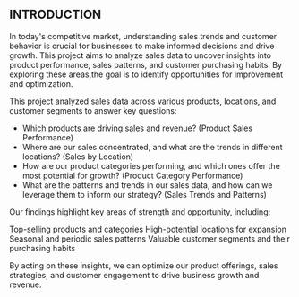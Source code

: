 ## INTRODUCTION

In today's competitive market, understanding sales trends and customer behavior is crucial for businesses to make informed decisions and drive growth. 
This project aims to analyze sales data to uncover insights into product performance, sales patterns, and customer purchasing habits. 
By exploring these areas,the goal is to identify opportunities for improvement and optimization.


This project analyzed sales data across various products, locations, and customer segments to answer key questions:

- Which products are driving sales and revenue? (Product Sales Performance)
- Where are our sales concentrated, and what are the trends in different locations? (Sales by Location)
- How are our product categories performing, and which ones offer the most potential for growth? (Product Category Performance)
- What are the patterns and trends in our sales data, and how can we leverage them to inform our strategy? (Sales Trends and Patterns)


Our findings highlight key areas of strength and opportunity, including:

Top-selling products and categories
High-potential locations for expansion
Seasonal and periodic sales patterns
Valuable customer segments and their purchasing habits

By acting on these insights, we can optimize our product offerings, sales strategies, and customer engagement to drive business growth and revenue.
